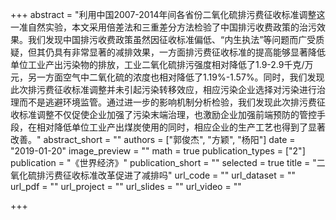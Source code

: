 +++
abstract = "利用中国2007-2014年间各省份二氧化硫排污费征收标准调整这一准自然实验，本文采用倍差法和三重差分方法检验了中国排污收费政策的治污效果。我们发现中国排污收费政策虽然因征收标准偏低、“内生执法”等问题而广受质疑，但其仍具有非常显著的减排效果，一方面排污费征收标准的提高能够显著降低单位工业产出污染物的排放，工业二氧化硫排污强度相对降低了1.9-2.9千克/万元，另一方面空气中二氧化硫的浓度也相对降低了1.19%-1.57%。同时，我们发现此次排污费征收标准调整并未引起污染转移效应，相应污染企业选择对污染进行治理而不是逃避环境监管。通过进一步的影响机制分析检验，我们发现此次排污费征收标准调整不仅促使企业加强了污染末端治理，也激励企业加强前端预防的管控手段，在相对降低单位工业产出煤炭使用的同时，相应企业的生产工艺也得到了显著改善。"
abstract_short = ""
authors = ["郭俊杰", "方颖",  "杨阳"]
date = "2019-01-20"
image_preview = ""
math = true
publication_types = ["2"]
publication = "《世界经济》"
publication_short = ""
selected = true
title = "二氧化硫排污费征收标准改革促进了减排吗"
url_code = ""
url_dataset = ""
url_pdf = ""
url_project = ""
url_slides = ""
url_video = ""

+++
